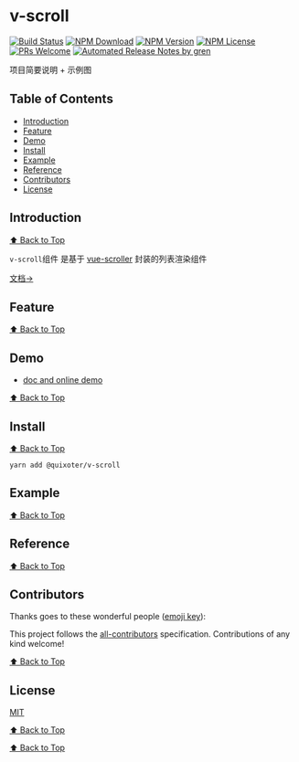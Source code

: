 # v-scroll

[![Build Status](https://travis-ci.com/quixoter/v-scroll.svg?branch=master)](https://travis-ci.com/quixoter/v-scroll)
[![NPM Download](https://img.shields.io/npm/dm/@quixoter/v-scroll.svg)](https://www.npmjs.com/package/@quixoter/v-scroll)
[![NPM Version](https://img.shields.io/npm/v/@quixoter/v-scroll.svg)](https://www.npmjs.com/package/@quixoter/v-scroll)
[![NPM License](https://img.shields.io/npm/l/@quixoter/v-scroll.svg)](https://github.com/quixoter/v-scroll/blob/master/LICENSE)
[![PRs Welcome](https://img.shields.io/badge/PRs-welcome-brightgreen.svg)](https://github.com/quixoter/v-scroll/pulls)
[![Automated Release Notes by gren](https://img.shields.io/badge/%F0%9F%A4%96-release%20notes-00B2EE.svg)](https://github-tools.github.io/github-release-notes/)

项目简要说明 + 示例图

## Table of Contents

* [Introduction](#introduction)
* [Feature](#feature)
* [Demo](#demo)
* [Install](#install)
* [Example](#example)
* [Reference](#reference)
* [Contributors](#contributors)
* [License](#license)

## Introduction

[⬆ Back to Top](#table-of-contents)

`v-scroll`组件 是基于 [vue-scroller](https://github.com/wangdahoo/vue-scroller) 封装的列表渲染组件

[文档->](https://github.com/quixoter/v-scroll)

## Feature

[⬆ Back to Top](#table-of-contents)

## Demo

* [doc and online demo](https://quixoter.github.io/v-scroll/)

[⬆ Back to Top](#table-of-contents)

## Install

[⬆ Back to Top](#table-of-contents)

```
yarn add @quixoter/v-scroll
```

## Example

[⬆ Back to Top](#table-of-contents)

## Reference

[⬆ Back to Top](#table-of-contents)

## Contributors

Thanks goes to these wonderful people ([emoji key](https://allcontributors.org/docs/en/emoji-key)):

<!-- ALL-CONTRIBUTORS-LIST:START - Do not remove or modify this section -->

<!-- prettier-ignore -->
<!-- ALL-CONTRIBUTORS-LIST:END -->

This project follows the [all-contributors](https://github.com/all-contributors/all-contributors) specification. Contributions of any kind welcome!

[⬆ Back to Top](#table-of-contents)

## License

[MIT](./LICENSE)

[⬆ Back to Top](#table-of-contents)

[⬆ Back to Top](#table-of-contents)
